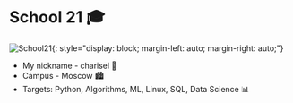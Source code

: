 # School 21 🎓

![Sсhool21](https://sun9-38.userapi.com/impg/KJR2NK87iyCNo7L8oZ9379FOTBF2nQJJ3mWvZw/mFRmaBUOkuk.jpg?size=480x360&quality=96&sign=8ffee636080944c3067db7ad320c8400&type=album){: style="display: block; margin-left: auto; margin-right: auto;"}

- My nickname - charisel 🐯
- Campus - Moscow 🏙
- Targets: Python, Algorithms, ML, Linux, SQL, Data Science 📊
